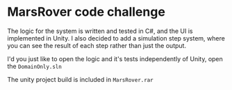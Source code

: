# MarsRover code challenge

The logic for the system is written and tested in C#, and the UI is implemented in Unity.
I also decided to add a simulation step system, where you can see the result of each step rather than just the output.

I'd you just like to open the logic and it's tests independently of Unity, open the `DomainOnly.sln`

The unity project build is included in `MarsRover.rar`


